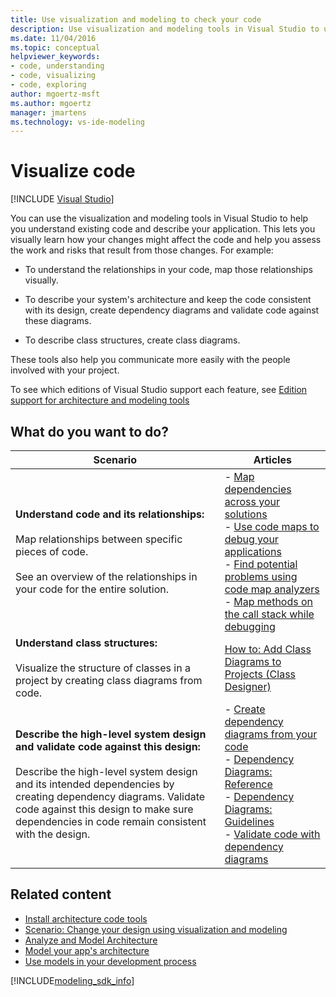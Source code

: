 ```yaml
---
title: Use visualization and modeling to check your code
description: Use visualization and modeling tools in Visual Studio to understand relationships and dependencies in your code and ensure consistency with the architecture design.
ms.date: 11/04/2016
ms.topic: conceptual
helpviewer_keywords:
- code, understanding
- code, visualizing
- code, exploring
author: mgoertz-msft
ms.author: mgoertz
manager: jmartens
ms.technology: vs-ide-modeling
---
```

# Visualize code

 [!INCLUDE [Visual Studio](~/includes/applies-to-version/vs-windows-only.md)]

You can use the visualization and modeling tools in Visual Studio to help you understand existing code and describe your application. This lets you visually learn how your changes might affect the code and help you assess the work and risks that result from those changes. For example:

- To understand the relationships in your code, map those relationships visually.

- To describe your system's architecture and keep the code consistent with its design, create dependency diagrams and validate code against these diagrams.

- To describe class structures, create class diagrams.

These tools also help you communicate more easily with the people involved with your project.

To see which editions of Visual Studio support each feature, see [Edition support for architecture and modeling tools](../modeling/analyze-and-model-your-architecture.md#VersionSupport)

## What do you want to do?

|Scenario|Articles|
|-|-|
|**Understand code and its relationships:**<br /><br /> Map relationships between specific pieces of code.<br /><br /> See an overview of the relationships in your code for the entire solution.|- [Map dependencies across your solutions](../modeling/map-dependencies-across-your-solutions.md)<br />- [Use code maps to debug your applications](../modeling/use-code-maps-to-debug-your-applications.md)<br />- [Find potential problems using code map analyzers](../modeling/find-potential-problems-using-code-map-analyzers.md)<br />- [Map methods on the call stack while debugging](../debugger/map-methods-on-the-call-stack-while-debugging-in-visual-studio.md)|
|**Understand class structures:**<br /><br /> Visualize the structure of classes in a project by creating class diagrams from code.|[How to: Add Class Diagrams to Projects (Class Designer)](../ide/class-designer/how-to-add-class-diagrams-to-projects.md)|
|**Describe the high-level system design and validate code against this design:**<br /><br /> Describe the high-level system design and its intended dependencies by creating dependency diagrams. Validate code against this design to make sure dependencies in code remain consistent with the design.|- [Create dependency diagrams from your code](../modeling/create-layer-diagrams-from-your-code.md)<br />- [Dependency Diagrams: Reference](../modeling/layer-diagrams-reference.md)<br />- [Dependency Diagrams: Guidelines](../modeling/layer-diagrams-guidelines.md)<br />- [Validate code with dependency diagrams](../modeling/validate-code-with-layer-diagrams.md)|

## Related content

- [Install architecture code tools](install-architecture-tools.md)
- [Scenario: Change your design using visualization and modeling](../modeling/scenario-change-your-design-using-visualization-and-modeling.md)
- [Analyze and Model Architecture](../modeling/analyze-and-model-your-architecture.md)
- [Model your app's architecture](../modeling/model-your-app-s-architecture.md)
- [Use models in your development process](../modeling/use-models-in-your-development-process.md)

[!INCLUDE[modeling_sdk_info](includes/modeling_sdk_info.md)]
